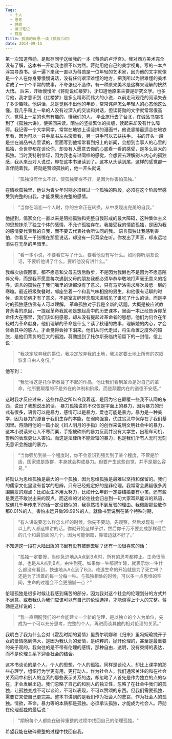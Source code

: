 ```yaml
---
Tags:
  - 个人
  - 思考
  - 蒋勋
  - 读书笔记
  - 孤独
Title: 孤独的反思——读《孤独六讲》
date: 2014-09-15
---
```




第一次知道蒋勋，是默存同学送给我的一本《蒋勋的卢浮宫》。我对西方美术完全没有了解，这本书一开始我也很不以为然。蒋勋用他自己的美学视角，写的一本卢浮宫导游书。读一遍下来我一直以为蒋勋是一位年轻的艺术家，因为他的文字就像是一个人在你身旁慢慢说话，没有任何艰深难懂的地方，把我所以为很难懂的美术讲成了一个个平常的故事，不夸张也不造作，有一种原来美术是这样来理解的恍然大悟。
后来，开始慢慢听《蒋勋说红楼梦》，才知道他原来主要是研究文学。也多亏他，我才意识到《红楼梦》是多么精彩而伟大的小说，以前走马观花的阅读失去了多少趣味。<!--more-->他讲话，总是觉察不出他的年龄，常常诧异怎么年轻人的心态他这么懂。我几乎和上一辈的人没有过深入的交谈和对话，但读蒋勋的文字就常常很高兴，觉得上一辈的也有有趣的，懂我们的人。
毕业旅行去了台北，在诚品书店找到了《孤独六讲》，便买回来读。陌生的竖排繁体的排版，读起来却没有什么障碍。我记得一个大学同学，常常在地铁上读竖排的漫画书，他说竖排最适合在地铁里看，因为可以一只手拿书左右滚着看，另一只手可以去扶扶手。
书的开头一段是坐在诚品书店里读的，里面写到他常常看到报上的新闻，会想到当事人的心里的孤独，全世界都在谈论你，却没有人愿意去你的心底看一看的感受，是多么巨大的孤独。当时我特别惊讶，因为我也有过同样的感觉，会想要去理解别人内心的孤独感，我从来没对人说过，却在这本书里读到了。这本从头读到尾，这样的感觉都一直伴随着我。
蒋勋是赞颂孤独的，他一开头就说

> “孤独没有什么不好。使孤独变得不好，是因为你害怕孤独。”

在情欲孤独里，他认为青少年时期必须经过一个孤独的阶段，必须在这个阶段里感受到完整的自我，才能发展出完整的感情。

> “当你在暗恋一个人时，你的生命正在转换，从中发现出完美的自我。”

他提到，儒家文化一直以来是阻挡孤独和完整自我形成的最大障碍，这种集体主义的思想抹杀了独立个体的感情，不允许孤独存在。我接受我的情欲孤独，是因为我的感情要代表我的自我，而不要去代表社会所认同的我。
语言孤独让我感到害怕，你看见一千张嘴在那里说话，却没有一只耳朵在听。你发出了声音，却永远地消失在无尽的黑暗里。

> “看一本小说，不要看它写了什么，要看他没有写什么。如同你听朋友说话，不要听他讲了什么，要听他没有讲什么。”

我每次放假回家，都不愿意和父母去饭后散步，不是因为我懒也不是因为不愿意陪伴父母，而是我不愿意每次遇到父母的朋友我都必须毕恭毕敬地打声毫无意义的招呼。语言的孤独在于我们嘴里的话都没有了意义，只有马斯洛需求层次最低一层的寒暄。最近班级聚餐时，邻座坐着一个和我气味相投的男生，和他很有话聊的时候，语言仿佛才有了意义，不是室友碎碎念周末进城见了谁吃了什么的话，而是平时的孤独感仿佛有人可以理解。
革命孤独对于我是全新的话题。大概是被应试教育荼毒的原因，一提起革命我就老是想起高中的历史课本，里面一本正经告诉你革命伟大在哪里，我们该如何感恩，却从没有提起过革命者的思想，他们为何会在年轻时为革命献身，他们理解的革命是什么？读了秋瑾的故事，理解她的内心，才会体会其中的感人，才会觉得会掉下泪来。他们从时代走出，将生命置之度外的超脱，是他们背负的巨大的孤独。蒋勋提到了托尔斯泰临终前留下的一封信，信上说：

> “我决定放弃我的爵位，我决定放弃我的土地，我决定要土地上所有的农奴恢复自由人身份。”

他写到：

> “我觉得这是托尔斯泰最了不起的作品，他让我们看到革命是对自己的革命，他所要颠覆的不是外在的体制和阶级，而是颠覆内在的道德不安感。”

这时我才反应过来，这些作品之所以令我着迷，是因为它在颠覆一些我不认同的东西，说出了我想说出的话。
暴力孤独说的不仅仅是字面上的暴力，因为暴力的形式有很多，语言可以是暴力，感情可以是暴力，爱也可能是暴力。暴力是一种美学，因为暴力的源自于我们生存的本能，在弱肉强食，优胜劣汰中保存在了我们基因里。蒋勋用他的一篇小说《妇人明月的手指》的创作来说明文明社会中的暴力，这本小说读来让人不寒而栗，手指被砍断的暴力反而并没有大学生，出租车司机，警察的表现更让人害怕。而这是法律所不能管辖的暴力，也是我们所有人无时无刻无意识会施加的暴力。

> “当你强势到某一个程度时，你不会意识到强势到了某个程度，不管是阶级，国家或是族群，本身就会构成暴力。但要产生这些自觉，并不是那么容易。”

蒋勋认为思维孤独是最大的一个孤独，因为思维孤独是最难以坚持和保留的。我们的儒家文化里没有哲学的思辨，只有已经规定好的是非伦理。我常常会质疑很多周围朋友的观点：比如女生不用太努力，比如什么年龄一定要结婚要有小孩，还有些是我还不敢说出来的观点。而这样的讨论往往会归总到一句大家耳熟能详的熟语，放佛几千年传来下的话一定没错似的，我竟然找不到反驳的理由。我佩服那些敢作那0.01%的人，害怕永远只做99.99%的人，就像书里说到在某个特殊时期，

> “有人讲说要怎么样怎么样的时候，你先不要动，先观察，然后发现有一半以上的人都这样讲的话，你就开始这样子讲，然后你千万不要变成那样最后的几个和最前面的几个，因为可能倒霉，靠错边就不好了。”

不知道这一段在大陆出版的书里有没有被删去呢？还有一段很喜欢的话：

> “孤独一定要慢，当你急迫地从A点到B点时，所有的思考都停止。生命很简单，也是从A点到B点，由生到死。如果你一生都很忙碌，就表示你一生什么都没有看到，快速地从A点到了B点。难道生命的开始就是为了死亡吗？还是为了活着的每一分每一秒。与孤独相处的时候，可以多一点思维的空间，生命的过程会不会更细腻一点？”

伦理孤独是很多时候让我感到痛苦的部分，因为我对这个社会的伦理划分的方式并不满意，或者我认为我们应该可以有自己的伦理选择，才能谈得上个人的完整。蒋勋是这样说的：

> “我一直期盼我们的社会能建立一个新的伦理，是以独立的个人为单位，先成为一个可以充分思考，完整的个人，再进而谈其他的相对伦理的关系。”

我明白了我为什么会对《霍乱时期的爱情》里费尔明娜和《归来》里冯婉瑜抛开子女的爱情感到伟大，是因为我认为的爱情，是纯粹的，抛开伦理的，甚至是最重要的亲子观的。我向往的是不带有伦理的感情，那种自由，透明，没有束缚的表达，而不是伦理关系下迎合社会的结合。

这本书谈论的是个人，个人的思想，个人的孤独。同样是谈论人，却比上课学的那些心理学，组织行为学更有用，更打动人。作为社会人，我们通常关注的和在社会关系网中和别人的连系的那些表示关系的边，却忽略了人首先是作为独立的点的存在，才会发展出边。我们忽略了自己的和别人的独立性，忽略了在社会中我们的孤独，让孤独变成不可以谈论，不可以表现，不可以赞颂的东西。但我们需要孤独，需要它来使自己更完美。整本书讲到的是我们作为社会人的悲哀，作为社会人的孤独。情欲，革命，暴力等的本质都是孤独。必须承认孤独，才能成为社会人。蒋勋在伦理孤独的最后说：
> "期盼每个人都能在破碎重整的过程中找回自己的伦理孤独。"

希望我能在破碎重整的过程中找回自我。